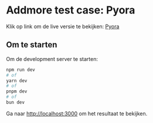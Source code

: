 # Addmore test case: Pyora

Klik op link om de live versie te bekijken: [Pyora](https://pyora.vercel.app/)

## Om te starten

Om de development server te starten:

```bash
npm run dev
# of
yarn dev
# of
pnpm dev
# of
bun dev
```

Ga naar [http://localhost:3000](http://localhost:3000) om het resultaat te bekijken.
